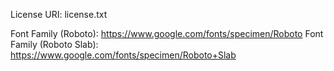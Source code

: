 License URI: license.txt

Font Family (Roboto): https://www.google.com/fonts/specimen/Roboto
Font Family (Roboto Slab): https://www.google.com/fonts/specimen/Roboto+Slab